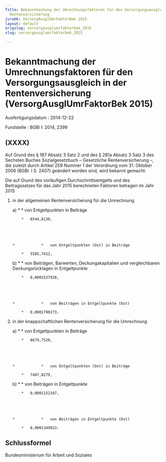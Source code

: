 ```yaml
---
Title: Bekanntmachung der Umrechnungsfaktoren für den Versorgungsausgleich in der
  Rentenversicherung
jurabk: VersorgAusglUmrFaktorBek 2015
layout: default
origslug: versorgausglumrfaktorbek_2015
slug: versorgausglumrfaktorbek_2015

---
```


# Bekanntmachung der Umrechnungsfaktoren für den Versorgungsausgleich in der Rentenversicherung (VersorgAusglUmrFaktorBek 2015)

Ausfertigungsdatum
:   2014-12-22

Fundstelle
:   BGBl I: 2014, 2399


## (XXXX)

Auf Grund des § 187 Absatz 3 Satz 2 und des § 281a Absatz 3 Satz 3 des
Sechsten Buches Sozialgesetzbuch – Gesetzliche Rentenversicherung –,
die zuletzt durch Artikel 259 Nummer 1 der Verordnung vom 31. Oktober
2006 (BGBl. I S. 2407) geändert worden sind, wird bekannt gemacht:

Die auf Grund des vorläufigen Durchschnittsentgelts und des
Beitragssatzes für das Jahr 2015 berechneten Faktoren betragen im Jahr
2015

1.  in der allgemeinen Rentenversicherung für die Umrechnung

    a)
        *            *   von Entgeltpunkten in Beiträge

            *   6544,8130,





        *            *   von Entgeltpunkten (Ost) in Beiträge

            *   5585,7412,





    b)
        *            *   von Beiträgen, Barwerten, Deckungskapitalien und
                vergleichbaren Deckungsrücklagen in Entgeltpunkte

            *   0,0001527928,





        *            *   von Beiträgen in Entgeltpunkte (Ost)

            *   0,0001790273,








2.  in der knappschaftlichen Rentenversicherung für die Umrechnung

    a)
        *            *   von Entgeltpunkten in Beiträge

            *   8679,7520,





        *            *   von Entgeltpunkten (Ost) in Beiträge

            *   7407,8279,





    b)
        *            *   von Beiträgen in Entgeltpunkte

            *   0,0001152107,





        *            *   von Beiträgen in Entgeltpunkte (Ost)

            *   0,0001349923.











## Schlussformel

Bundesministerium für Arbeit und Soziales

